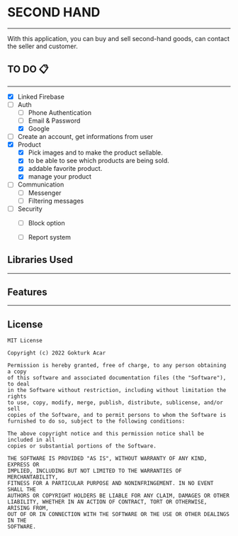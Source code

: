 # SECOND HAND
---
With this application, you can buy and sell second-hand goods, can contact the seller and customer.

## TO DO 📋 
---
- [X] Linked Firebase
- [ ] Auth
  - [ ] Phone Authentication
  - [ ] Email & Password
  - [X] Google
- [ ] Create an account, get informations from user
- [X] Product
  - [X] Pick images and to make the product sellable.
  - [X] to be able to see which products are being sold.
  - [X] addable favorite product.
  - [X] manage your product
- [ ] Communication
  - [ ] Messenger
  - [ ] Filtering messages
- [ ] Security
  - [ ] Block option
  - [ ] Report system


## Libraries Used
---


## Features
---
## License
```
MIT License

Copyright (c) 2022 Gokturk Acar

Permission is hereby granted, free of charge, to any person obtaining a copy
of this software and associated documentation files (the "Software"), to deal
in the Software without restriction, including without limitation the rights
to use, copy, modify, merge, publish, distribute, sublicense, and/or sell
copies of the Software, and to permit persons to whom the Software is
furnished to do so, subject to the following conditions: 

The above copyright notice and this permission notice shall be included in all
copies or substantial portions of the Software.

THE SOFTWARE IS PROVIDED "AS IS", WITHOUT WARRANTY OF ANY KIND, EXPRESS OR
IMPLIED, INCLUDING BUT NOT LIMITED TO THE WARRANTIES OF MERCHANTABILITY,
FITNESS FOR A PARTICULAR PURPOSE AND NONINFRINGEMENT. IN NO EVENT SHALL THE
AUTHORS OR COPYRIGHT HOLDERS BE LIABLE FOR ANY CLAIM, DAMAGES OR OTHER
LIABILITY, WHETHER IN AN ACTION OF CONTRACT, TORT OR OTHERWISE, ARISING FROM,
OUT OF OR IN CONNECTION WITH THE SOFTWARE OR THE USE OR OTHER DEALINGS IN THE
SOFTWARE.

```
